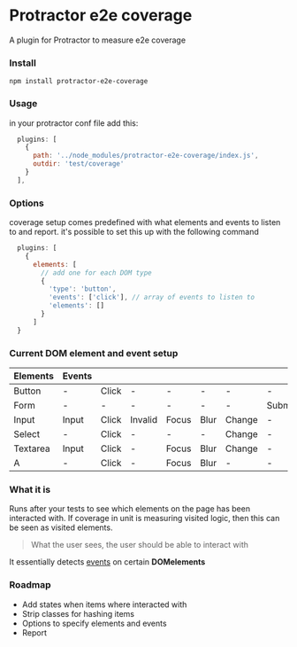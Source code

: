 # Protractor e2e coverage
A plugin for Protractor to measure e2e coverage

### Install
```npm install protractor-e2e-coverage```

### Usage
in your protractor conf file add this:
```javascript
  plugins: [
    {
      path: '../node_modules/protractor-e2e-coverage/index.js',
      outdir: 'test/coverage'
    }
  ],
```

### Options
coverage setup comes predefined with what elements and events to listen to and report.
it's possible to set this up with the following command
```javascript
  plugins: [
	{
      elements: [ 
      	// add one for each DOM type
        {
          'type': 'button',
          'events': ['click'], // array of events to listen to
          'elements': []
        }
      ]
  }
```

### Current DOM element and event setup
| Elements | Events |       |         |       |      |        |        |
|----------|--------|-------|---------|-------|------|--------|--------|
| Button   | -      | Click | -       | -     | -    | -      | -      |
| Form     | -      | -     | -       | -     | -    | -      | Submit |
| Input    | Input  | Click | Invalid | Focus | Blur | Change | -      |
| Select   | -      | Click | -       | -     | -    | Change | -      |
| Textarea | Input  | Click | -       | Focus | Blur | Change | -      |
| A        | -      | Click | -       | Focus | Blur | -      | -      |

### What it is
Runs after your tests to see which elements on the page has been interacted with.
If coverage in unit is measuring visited logic, then this can be seen as visited elements.

> What the user sees, the user should be able to interact with

It essentially detects [events](https://developer.mozilla.org/en-US/docs/Web/Events) on certain **DOMelements**

### Roadmap

* Add states when items where interacted with
* Strip classes for hashing items
* Options to specify elements and events
* Report

